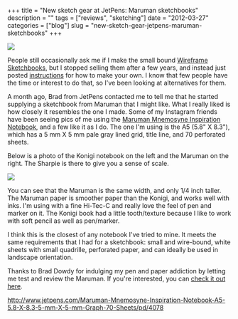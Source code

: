 +++
title = "New sketch gear at JetPens: Maruman sketchbooks"
description = ""
tags = ["reviews", "sketching"]
date = "2012-03-27"
categories = ["blog"]
slug = "new-sketch-gear-jetpens-maruman-sketchbooks"
+++



<p><img src="/media/notebook/jetpens-1.jpg" class="notebook-image" /></p>
<p>People still occasionally ask me if I make the small bound <a href="wireframe-sketch-book-now-available.html">Wireframe Sketchbooks</a>, but I stopped selling them after a few years, and instead just posted <a href="../tools/sketchbooks-diy.html">instructions</a> for how to make your own. I know that few people have the time or interest to do that, so I've been looking at alternatives for them.</p>
<p>A month ago, Brad  from JetPens contacted me to tell me that he started supplying a sketchbook from Maruman that I might like. What I really liked is how closely it resembles the one I made. Some of my Instagram friends have been seeing pics of me using the <a href="http://www.jetpens.com/Maruman-Mnemosyne-Inspiration-Notebook-A5-5.8-X-8.3-5-mm-X-5-mm-Graph-70-Sheets/pd/4078">Maruman Mnemosyne Inspiration Notebook</a>, and a few like it as I do. The one I'm using is the A5 (5.8" X 8.3"), which has a 5 mm X 5 mm pale gray lined grid, title line, and 70 perforated sheets.</p>
<p>Below is a photo of the Konigi notebook on the left and the Maruman on the right. The Sharpie is there to give you a sense of scale.</p>
<p><img src="/media/notebook/jetpens-2.jpg" class="notebook-image" /></p>
<p>You can see that the Maruman is the same width, and only 1/4 inch taller. The Maruman paper is smoother paper than the Konigi, and works well with inks. I'm using with a fine Hi-Tec-C and really love the feel of pen and marker on it. The Konigi book had a little tooth/texture because I like to work with soft pencil as well as pen/marker. </p>
<p>I think this is the closest of any notebook I've tried to mine. It meets the same requirements that I had for a sketchbook: small and wire-bound, white sheets with small quadrille, perforated paper, and can ideally be used in landscape orientation. </p>
<p>Thanks to Brad Dowdy for indulging my pen and paper addiction by letting me test and review the Maruman. If you're interested, you can <a href="http://www.jetpens.com/Maruman-Mnemosyne-Inspiration-Notebook-A5-5.8-X-8.3-5-mm-X-5-mm-Graph-70-Sheets/pd/4078">check it out here</a>.</p>
    
  <a href="http://www.jetpens.com/Maruman-Mnemosyne-Inspiration-Notebook-A5-5.8-X-8.3-5-mm-X-5-mm-Graph-70-Sheets/pd/4078">http://www.jetpens.com/Maruman-Mnemosyne-Inspiration-Notebook-A5-5.8-X-8.3-5-mm-X-5-mm-Graph-70-Sheets/pd/4078</a>
